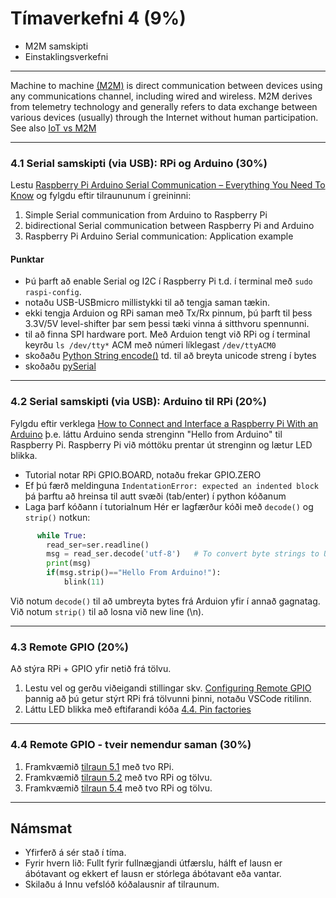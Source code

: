 # Tímaverkefni 4 (9%) 

- M2M samskipti
- Einstaklingsverkefni

---

Machine to machine [(M2M)](https://en.wikipedia.org/wiki/Machine_to_machine) is direct communication between devices using any communications channel, including wired and wireless. M2M derives from telemetry technology and generally refers to data exchange between various devices (usually) through the Internet without human participation. See also [IoT vs M2M](https://www.avsystem.com/blog/iot-and-m2m-what-is-the-difference/)

---

### 4.1 Serial samskipti (via USB): RPi og Arduino (30%)
Lestu [Raspberry Pi Arduino Serial Communication – Everything You Need To Know](https://roboticsbackend.com/raspberry-pi-arduino-serial-communication/) og fylgdu eftir tilraununum í greininni: 
1. Simple Serial communication from Arduino to Raspberry Pi
1. bidirectional Serial communication between Raspberry Pi and Arduino
1. Raspberry Pi Arduino Serial communication: Application example

#### Punktar
- Þú þarft að enable Serial og I2C í Raspberry Pi t.d. í terminal með `sudo raspi-config`.
- notaðu USB-USBmicro millistykki til að tengja saman tækin. 
- ekki tengja Arduion og RPi saman með Tx/Rx pinnum, þú þarft til þess 3.3V/5V level-shifter þar sem þessi tæki vinna á sitthvoru spennunni.
- til að finna SPI hardware port. Með Arduion tengt við RPi og í terminal keyrðu `ls /dev/tty*`  ACM með númeri líklegast `/dev/ttyACM0`
- skoðaðu [Python String encode()](https://www.programiz.com/python-programming/methods/string/encode) td. til að breyta unicode streng í bytes
- skoðaðu [pySerial](https://pythonhosted.org/pyserial/shortintro.html)

<!--
[BASICS OF UART COMMUNICATION](https://www.circuitbasics.com/basics-uart-communication/) 
Til umhugsunar:
   - UART notast við baud rate, hver er tilgangur þess.
   - Hvernig er UART frábrugðið SPI? 
-->

---

### 4.2 Serial samskipti (via USB): Arduino til RPi (20%)

Fylgdu eftir verklega [How to Connect and Interface a Raspberry Pi With an Arduino](https://maker.pro/raspberry-pi/tutorial/how-to-connect-and-interface-raspberry-pi-with-arduino) þ.e. láttu Arduino senda strenginn "Hello from Arduino" til Raspberry Pi. Raspberry Pi við móttöku prentar út strenginn og lætur LED blikka.

- Tutorial notar RPi GPIO.BOARD, notaðu frekar GPIO.ZERO
- Ef þú færð meldinguna `IndentationError: expected an indented block` þá þarftu að hreinsa til autt svæði (tab/enter) í python kóðanum
- Laga þarf kóðann í tutorialnum  Hér er lagfærður kóði með `decode()` og `strip()` notkun: 
```python
      while True:
        read_ser=ser.readline()
        msg = read_ser.decode('utf-8')   # To convert byte strings to Unicode, líka hægt að nota bytes.decode(read_ser)
        print(msg) 
        if(msg.strip()=="Hello From Arduino!"):
            blink(11)
```

Við notum `decode()` til að umbreyta bytes frá Arduion yfir í annað gagnatag. Við notum `strip()` til að losna við new line (\n).

<!-- Tilgangur: Að nota GPIO á RPi stýrt frá Arduino. -->

---

### 4.3 Remote GPIO (20%)
Að stýra RPi + GPIO yfir netið frá tölvu. 

1. Lestu vel og gerðu viðeigandi stillingar skv. [Configuring Remote GPIO](https://gpiozero.readthedocs.io/en/stable/remote_gpio.html#configuring-remote-gpio) þannig að þú getur stýrt RPi frá tölvunni þinni, notaðu VSCode ritilinn.  
2. Láttu LED blikka með eftifarandi kóða [4.4. Pin factories](https://gpiozero.readthedocs.io/en/stable/remote_gpio.html#pin-factories)

---

### 4.4 Remote GPIO - tveir nemendur saman (30%)

1. Framkvæmið [tilraun 5.1](https://gpiozero.readthedocs.io/en/stable/recipes_remote_gpio.html#led-button) með tvo RPi.
1. Framkvæmið [tilraun 5.2](https://gpiozero.readthedocs.io/en/stable/recipes_remote_gpio.html#led-2-buttons) með tvo RPi og tölvu.
1. Framkvæmið [tilraun 5.4](https://gpiozero.readthedocs.io/en/stable/recipes_remote_gpio.html#multi-room-doorbell) með tvo RPi og tölvu.

---

## Námsmat
- Yfirferð á sér stað í tíma.
- Fyrir hvern lið: Fullt fyrir fullnægjandi útfærslu, hálft ef lausn er ábótavant og ekkert ef lausn er stórlega ábótavant eða vantar.
- Skilaðu á Innu vefslóð kóðalausnir af tilraunum.
